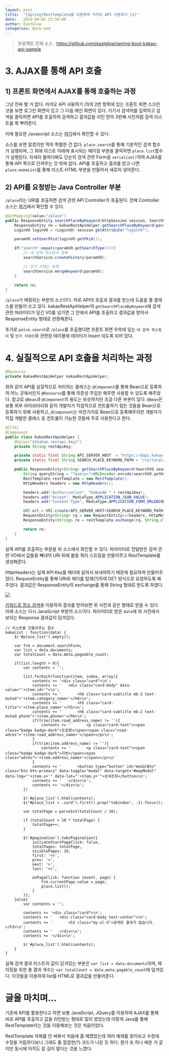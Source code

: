 ```yaml
---
layout: post
title:  "[Spring]RestTemplate를 이용하여 카카오 API 사용하기 (2)"
date:   2019-09-01 23:50:00
author: EastGlow
categories: Back-end
---
```


> 프로젝트 전체 소스 : https://github.com/eastglow/spring-boot-kakao-api-sample

# 3. AJAX를 통해 API 호출

## 1) 프론트 화면에서 AJAX를 통해 호출하는 과정

그냥 진짜 별 거 없다. 카카오 API 사용하기 (1)의 2번 항목에 있는 프론트 화면 스크린샷을 보면 로그인 화면이 있고 그 다음 메인 화면이 있다. 거기서 검색어를 입력하고 검색을 클릭하면 API를 호출하여 검색하고 결과값을 리턴 받아 3번째 사진처럼 검색 리스트를 쭉 뿌려준다.

이에 필요한 Javascript 소스는 [여기](https://github.com/eastglow/spring-boot-kakao-api-sample/blob/master/src/main/resources/static/js/index.js)에서 확인할 수 있다.

소스를 보면 알겠지만 딱히 특별한 건 없다. `place.search`를 통해 기본적인 검색 함수가 실행되며, 그 외에 리스트 아래에 표시되는 페이징 부분을 클릭하면 `place.list`함수가 실행된다. 자세히 들여다봐도 단순히 검색 관련 Form을 `serialize()`하여 AJAX를 통해 API 쪽으로 던져주는 것 밖에 없다. API를 호출하고 결과를 받고 나면 `place.makeList`를 통해 리스트 HTML 부분을 만들어서 새로이 넣어준다.

## 2) API를 요청받는 Java Controller 부분

`/place`라는 URI를 호출하면 검색 관련 API Controller가 호출된다. 전체 Controller 소스는 [여기](https://github.com/eastglow/spring-boot-kakao-api-sample/blob/master/src/main/java/me/eastglow/controller/SearchController.java)에서 확인할 수 있다.

```java
@GetMapping(value="/place")
public ResponseEntity searchPlaceByKeyword(HttpSession session, SearchVO paramVO) throws Exception {
    ResponseEntity re = kakaoRestApiHelper.getSearchPlaceByKeyword(paramVO);
    LoginVO loginVO = (LoginVO) session.getAttribute("loginVO");

    paramVO.setUserPkid(loginVO.getPkid());

    if("search".equals(paramVO.getSearchType())){
        // 내 검색 히스토리 등록
        searchService.createHistory(paramVO);

        // 인기 키워드 등록
        searchService.mergeKeyword(paramVO);
    }

    return re;
}
```

`/place`가 매핑되는 부분의 소스이다. 따로 API의 호출과 결과를 받는데 도움을 줄 클래스를 만들어 쓰고 있다. kakaoRestApiHelper의 `getSearchPlaceByKeyword`에 검색 관련 파라미터가 담긴 VO를 넘기면 그 안에서 API를 호출하고 결과값을 받아서 ResponseEntity 형태로 반환해준다.

추가로 `palce.search`로 `/place`를 호출했다면 프론트 화면 우측에 있는 `내 검색 히스토리` 및 `인기 키워드`와 관련된 테이블에 데이터가 Insert 되도록 되어 있다.


# 4. 실질적으로 API 호출을 처리하는 과정

```java
@Resource
private KakaoRestApiHelper kakaoRestApiHelper;
```

위와 같이 API를 실질적으로 처리하는 클래스는 `@Component`를 통해 Bean으로 등록하여 어느 곳에서든지 `@Resource`를 통해 의존성 주입만 해주면 사용할 수 있도록 해주었다. 참고로 `@Bean`과 `@Component`의 용도는 비슷하지만 조금 다른 부분이 있다. `@Bean`은 보통 외부 라이브러리와 같이 개발자가 직접적으로 컨트롤하기 힘든 것들을 Bean으로 등록하기 위해 사용하고, `@Component`는 마찬가지로 Bean으로 등록해주지만 개발자가 직접 개발한 클래스 등 컨트롤이 가능한 것들에 주로 사용한다고 한다.

```java
@Slf4j
@Component
public class KakaoRestApiHelper {
    @Value("${kakao.restapi.key}")
    private String restApiKey;

    private static final String API_SERVER_HOST  = "https://dapi.kakao.com";
    private static final String SEARCH_PLACE_KEYWORD_PATH = "/v2/local/search/keyword.json";

    public ResponseEntity<String> getSearchPlaceByKeyword(SearchVO searchVO) throws Exception {
        String queryString = "?query="+URLEncoder.encode(searchVO.getKeywordNm(), "UTF-8")+"&page="+searchVO.getCurrentPage()+"&size="+searchVO.getPageSize();
        RestTemplate restTemplate = new RestTemplate();
        HttpHeaders headers = new HttpHeaders();

        headers.add("Authorization", "KakaoAK " + restApiKey);
        headers.add("Accept", MediaType.APPLICATION_JSON_VALUE);
        headers.add("Content-Type", MediaType.APPLICATION_FORM_URLENCODED_VALUE + ";charset=UTF-8");

        URI url = URI.create(API_SERVER_HOST+SEARCH_PLACE_KEYWORD_PATH+queryString);
        RequestEntity<String> rq = new RequestEntity<>(headers, HttpMethod.GET, url);
        ResponseEntity<String> re = restTemplate.exchange(rq, String.class);

        return re;
    }
}
```

실제 API를 호출하는 부분을 위 소스에서 확인할 수 있다. 파라미터로 전달받은 검색 관련 VO에서 값들을 빼내어 URI 뒤에 붙을 쿼리 스트링을 만들어주고 RestTemplate를 생성해준다.

HttpHeaders는 실제 API Key를 헤더에 실어서 보내야하기 때문에 필요하여 만들어주었다. RequestEntity를 통해 URI와 헤더를 탑재(?)하여 GET 방식으로 요청하도록 해주었다. 결과값은 ResponseEntity의 exchange를 통해 String 형태로 받도록 하였다.

![](/assets/post/20190901_1.png)

[키워드로 장소 검색](https://developers.kakao.com/docs/restapi/local#%ED%82%A4%EC%9B%8C%EB%93%9C%EB%A1%9C-%EC%9E%A5%EC%86%8C-%EA%B2%80%EC%83%89)을 이용하여 결과를 받아보면 위 사진과 같은 형태로 받을 수 있다. 아래 소스는 다시 JavaScript 부분의 소스이다. 파라미터로 받은 `data`에 위 사진에서 보이는 Response 결과값이 담겨있다.

```
// 리스트를 만들어주는 함수
makeList : function(data) {
    $('#place_list').empty();

    var frm = document.searchForm;
    var list = data.documents;
    var totalCount = data.meta.pageable_count;

    if(list.length > 0){
        var contents = '';

        list.forEach(function(item, index, array){
            contents += '<div class="card">\n';
            contents += '   <div class="card-body" data-value="'+item.id+'">\n';
            contents += '       <h6 class="card-subtitle mb-2 text-muted">'+item.category_name+'</h6>\n';
            contents += '       <h5 class="card-title">'+item.place_name+'</h5>\n';
            contents += '       <h6 class="card-subtitle mb-2 text-muted phone">'+item.phone+'</h6>\n';
            if(trim(item.road_address_name) != ''){
                contents += '       <p class="card-text"><span class="badge badge-dark">도로명</span><span class="road-adres">'+item.road_address_name+'</span></p>\n';
            }
            if(trim(item.address_name) != ''){
                contents += '       <p class="card-text"><span class="badge badge-dark">지번</span><span class="adres">'+item.address_name+'</span></p>\n'
            }
            contents += '       <button type="button" id="modalBtn" class="btn btn-primary" data-toggle="modal" data-target="#mapModal" data-lng="'+item.x+'" data-lat="'+item.y+'">상세조회</button>\n';
            contents += '   </div>\n';
            contents += '</div>\n';
        })

        $('#place_list').html(contents);
        $("#place_list > .card").first().prop("tabindex", -1).focus();

        var totalPage = parseInt(totalCount / 10);

        if (totalCount > 10 * totalPage) {
            totalPage++;
        }

        $('#pagination').twbsPagination({
            initiateStartPageClick: false,
            totalPages: totalPage,
            visiblePages: 10,
            first: '<<',
            prev: '<',
            next: '>',
            last: '>>',

            onPageClick: function (event, page) {
                frm.currentPage.value = page;
                place.list();
            }
        });
    }else{
        var contents = '';

        contents += '<div class="card">\n';
        contents += '   <div class="card-body text-center">\n';
        contents += '       <h3 class="my-xl-5">검색된 결과가 없습니다.</h3>\n';
        contents += '   </div>\n';
        contents += '</div>\n';

        $('#place_list').html(contents);
    }
}
```

실제 검색 결과 리스트의 값이 담겨있는 부분은 `var list = data.documents`이며, 페이징을 위한 총 결과 개수는 `var totalCount = data.meta.pageble_count`에 담겨있다. 이것들을 이용하여 list를 HTML로 결과값을 만들어준다.


# 글을 마치며...

기존에 API를 활용한다고 하면 보통 JavaScript, JQuery를 이용하여 AJAX를 통해 바로 API를 호출하고 값을 리턴받는 형태로 많이 썼었는데 이렇게 Java를 통해 RestTemplate라는 것을 이용해보는 것은 처음이었다.

RestTemplate 자체를 안 써봐서 처음에 좀 헤맸었는데 여러 예제를 찾아보고 수정에 수정을 거듭하다보니 그래도 좀 깔끔한(?) 코드가 나온 듯 하다. 뭔가 또 하나 배운 거 같지만 동시에 아직도 갈 길이 멀다는 것을 느꼈다.